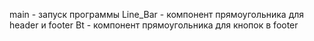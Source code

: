 main - запуск программы
Line_Bar - компонент прямоугольника для header и footer
Bt - компонент прямоугольника для кнопок в footer
